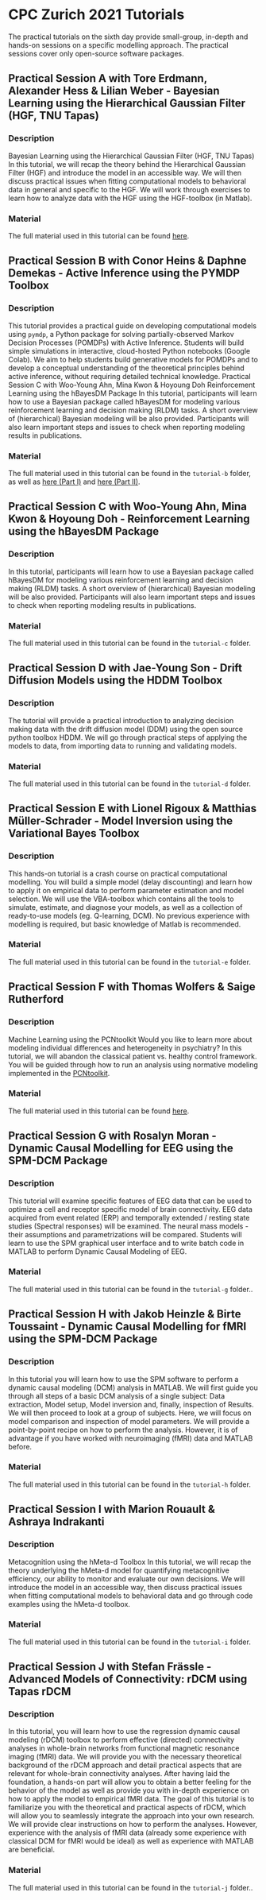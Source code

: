 # CPC Zurich 2021 Tutorials

The practical tutorials on the sixth day provide small-group, in-depth and hands-on sessions on a specific modelling approach. The practical sessions cover only open-source software packages.

## Practical Session A with Tore Erdmann, Alexander Hess & Lilian Weber - Bayesian Learning using the Hierarchical Gaussian Filter (HGF, TNU Tapas)
### Description
Bayesian Learning using the Hierarchical Gaussian Filter (HGF, TNU Tapas)
In this tutorial, we will recap the theory behind the Hierarchical Gaussian Filter (HGF) and introduce the model in an accessible way. We will then discuss practical issues when fitting computational models to behavioral data in general and specific to the HGF. We will work through exercises to learn how to analyze data with the HGF using the HGF-toolbox (in Matlab).
### Material
The full material used in this tutorial can be found [here](https://github.com/toreerdmann/HGF-workshop).


## Practical Session B with Conor Heins & Daphne Demekas - Active Inference using the PYMDP Toolbox
### Description
This tutorial provides a practical guide on developing computational models using `pymdp`, a Python package for solving partially-observed Markov Decision Processes (POMDPs) with Active Inference. Students will build simple simulations in interactive, cloud-hosted Python notebooks (Google Colab). We aim to help students build generative models for POMDPs and to develop a conceptual understanding of the theoretical principles behind active inference, without requiring detailed technical knowledge.
Practical Session C with Woo-Young Ahn, Mina Kwon & Hoyoung Doh
Reinforcement Learning using the hBayesDM Package
In this tutorial, participants will learn how to use a Bayesian package called hBayesDM for modeling various reinforcement learning and decision making (RLDM) tasks. A short overview of (hierarchical) Bayesian modeling will be also provided. Participants will also learn important steps and issues to check when reporting modeling results in publications.
### Material
The full material used in this tutorial can be found in the `tutorial-b` folder, as well as [here (Part I)](https://colab.research.google.com/drive/1e7ED4F_GtpxmbK6RaaI65LxqfEqsE0RD?usp=sharing#scrollTo=JLPPVtrysl41) and [here (Part II)](https://colab.research.google.com/drive/1et8-nitvAjaweMax51E5iNGhsQVfagsr?usp=sharing).


## Practical Session C with Woo-Young Ahn, Mina Kwon & Hoyoung Doh - Reinforcement Learning using the hBayesDM Package
### Description
In this tutorial, participants will learn how to use a Bayesian package called hBayesDM for modeling various reinforcement learning and decision making (RLDM) tasks. A short overview of (hierarchical) Bayesian modeling will be also provided. Participants will also learn important steps and issues to check when reporting modeling results in publications.
### Material
The full material used in this tutorial can be found in the `tutorial-c` folder.

## Practical Session D with Jae-Young Son - Drift Diffusion Models using the HDDM Toolbox
### Description
The tutorial will provide a practical introduction to analyzing decision making data with the drift diffusion model (DDM) using the open source python toolbox HDDM. We will go through practical steps of applying the models to data, from importing data to running and validating models.
### Material
The full material used in this tutorial can be found in the `tutorial-d` folder.


## Practical Session E with Lionel Rigoux & Matthias Müller-Schrader - Model Inversion using the Variational Bayes Toolbox
### Description
This hands-on tutorial is a crash course on practical computational modelling. You will build a simple model (delay discounting) and learn how to apply it on empirical data to perform parameter estimation and model selection. We will use the VBA-toolbox which contains all the tools to simulate, estimate, and diagnose your models, as well as a collection of ready-to-use models (eg. Q-learning, DCM). No previous experience with modelling is required, but basic knowledge of Matlab is recommended.
### Material
The full material used in this tutorial can be found in the `tutorial-e` folder.


## Practical Session F with Thomas Wolfers & Saige Rutherford
### Description
Machine Learning using the PCNtoolkit
Would you like to learn more about modeling individual differences and heterogeneity in psychiatry? In this tutorial, we will abandon the classical patient vs. healthy control framework. You will be guided through how to run an analysis using normative modeling implemented in the [PCNtoolkit](https://github.com/amarquand/PCNtoolkit/wiki/Normative-Modelling).
### Material
The full material used in this tutorial can be found [here](https://github.com/saigerutherford/CPC_ML_tutorial).


## Practical Session G with Rosalyn Moran - Dynamic Causal Modelling for EEG using the SPM-DCM Package
### Description
This tutorial will examine specific features of EEG data that can be used to optimize a cell and receptor specific model of brain connectivity. EEG data acquired from event related (ERP) and temporally extended / resting state studies (Spectral responses) will be examined. The neural mass models - their assumptions and parametrizations will be compared. Students will learn to use the SPM graphical user interface and to write batch code in MATLAB to perform Dynamic Causal Modeling of EEG.
### Material
The full material used in this tutorial can be found in the `tutorial-g` folder..


## Practical Session H with Jakob Heinzle & Birte Toussaint - Dynamic Causal Modelling for fMRI using the SPM-DCM Package
### Description
In this tutorial you will learn how to use the SPM software to perform a dynamic causal modeling (DCM) analysis in MATLAB. We will first guide you through all steps of a basic DCM analysis of a single subject: Data extraction, Model setup, Model inversion and, finally, inspection of Results. We will then proceed to look at a group of subjects. Here, we will focus on model comparison and inspection of model parameters.
We will provide a point-by-point recipe on how to perform the analysis. However, it is of advantage if you have worked with neuroimaging (fMRI) data and MATLAB before.
### Material
The full material used in this tutorial can be found in the `tutorial-h` folder.


## Practical Session I with Marion Rouault & Ashraya Indrakanti
### Description
Metacognition using the hMeta-d Toolbox
In this tutorial, we will recap the theory underlying the hMeta-d model for quantifying metacognitive efficiency, our ability to monitor and evaluate our own decisions. We will introduce the model in an accessible way, then discuss practical issues when fitting computational models to behavioral data and go through code examples using the hMeta-d toolbox.
### Material
The full material used in this tutorial can be found in the `tutorial-i` folder.


## Practical Session J with Stefan Frässle - Advanced Models of Connectivity: rDCM using Tapas rDCM
### Description
In this tutorial, you will learn how to use the regression dynamic causal modeling (rDCM) toolbox to perform effective (directed) connectivity analyses in whole-brain networks from functional magnetic resonance imaging (fMRI) data. We will provide you with the necessary theoretical background of the rDCM approach and detail practical aspects that are relevant for whole-brain connectivity analyses. After having laid the foundation, a hands-on part will allow you to obtain a better feeling for the behavior of the model as well as provide you with in-depth experience on how to apply the model to empirical fMRI data. The goal of this tutorial is to familiarize you with the theoretical and practical aspects of rDCM, which will allow you to seamlessly integrate the approach into your own research. We will provide clear instructions on how to perform the analyses. However, experience with the analysis of fMRI data (already some experience with classical DCM for fMRI would be ideal) as well as experience with MATLAB are beneficial.
### Material
The full material used in this tutorial can be found in the `tutorial-j` folder..

